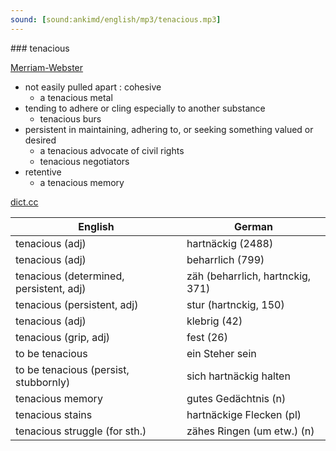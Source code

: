 ```yaml
---
sound: [sound:ankimd/english/mp3/tenacious.mp3]
---
```


\### tenacious

[Merriam-Webster](https://www.merriam-webster.com/dictionary/tenacious)

- not easily pulled apart : cohesive
    - a tenacious metal
- tending to adhere or cling especially to another substance
    - tenacious burs
- persistent in maintaining, adhering to, or seeking something valued or desired
    - a tenacious advocate of civil rights
    - tenacious negotiators
- retentive
    - a tenacious memory

[dict.cc](https://www.dict.cc/tenacious)

| English        | German       |
| -------------- | ------------ |
| tenacious (adj) | hartnäckig (2488) |
| tenacious (adj) | beharrlich (799) |
| tenacious (determined, persistent, adj) | zäh (beharrlich, hartnckig, 371) |
| tenacious (persistent, adj) | stur (hartnckig, 150) |
| tenacious (adj) | klebrig (42) |
| tenacious (grip, adj) | fest (26) |
| to be tenacious | ein Steher sein |
| to be tenacious (persist, stubbornly) | sich hartnäckig halten |
| tenacious memory | gutes Gedächtnis (n) |
| tenacious stains | hartnäckige Flecken (pl) |
| tenacious struggle (for sth.) | zähes Ringen (um etw.) (n) |
